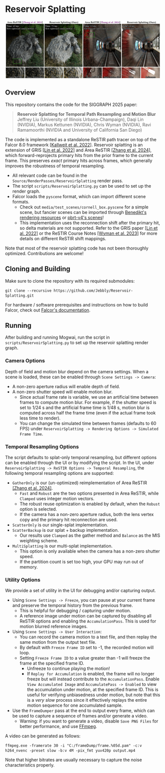 # Reservoir Splatting

![](docs/images/reservoir-splatting.png)

## Overview

This repository contains the code for the SIGGRAPH 2025 paper:

> **Reservoir Splatting for Temporal Path Resampling and Motion Blur**<br>
> Jeffrey Liu (University of Illinois Urbana-Champaign), Daqi Lin (NVIDIA), Markus Kettunen (NVIDIA), Chris Wyman (NVIDIA), Ravi Ramamoorthi (NVIDIA and University of California San Diego)

The code is implemented as a standalone ReSTIR path tracer on top of the Falcor 8.0 framework [[Kallweit et al. 2022]](https://github.com/NVIDIAGameWorks/Falcor). Reservoir splatting is an extension of GRIS [[Lin et al. 2022]](https://research.nvidia.com/publication/2022-07_generalized-resampled-importance-sampling-foundations-restir) and Area ReSTIR [[Zhang et al. 2024]](https://graphics.cs.utah.edu/research/projects/area-restir/), which forward-reprojects primary hits from the prior frame to the current frame. This preserves *exact* primary hits across frames, which generally improves the robustness of temporal resampling.

- All relevant code can be found in the ``Source/RenderPasses/ReservoirSplatting`` render pass.
- The script ``scripts/ReservoirSplatting.py`` can be used to set up the render graph.
- Falcor loads the ``pyscene`` format, which can import different scene formats.
  - Check out ``media/test_scenes/cornell_box.pyscene`` for a simple scene, but fancier scenes can be imported through [Benedikt's rendering resources](https://benedikt-bitterli.me/resources/) or [pbrt-v4's scenes](https://github.com/mmp/pbrt-v4-scenes)!
  - This implementation uses the reconnection shift after the primary hit, so delta materials are not supported. Refer to the GRIS paper [[Lin et al. 2022]](https://research.nvidia.com/publication/2022-07_generalized-resampled-importance-sampling-foundations-restir) or the ReSTIR Course Notes [[Wyman et al. 2023]](https://intro-to-restir.cwyman.org/) for more details on different ReSTIR shift mappings.

Note that most of the reservoir splatting code has not been thoroughly optimized. Contributions are welcome!

## Cloning and Building

Make sure to clone the repository with its required submodules:

```
git clone --recursive https://github.com/Jebbly/Reservoir-Splatting.git
```

For hardware / software prerequisites and instructions on how to build Falcor, check out [Falcor's documentation](https://github.com/NVIDIAGameWorks/Falcor/blob/master/README.md). 

## Running

After building and running Mogwai, run the script in ``scripts/ReservoirSplatting.py`` to set up the reservoir splatting render graph.

### Camera Options

Depth of field and motion blur depend on the camera settings. When a scene is loaded, these can be enabled through ``Scene Settings -> Camera``:
- A non-zero aperture radius will enable depth of field.
- A non-zero shutter speed will enable motion blur.
  - Since actual frame rate is variable, we use an artificial time between frames to compute motion blur. For example, if the shutter speed is set to 1/24 s and the artificial frame time is 1/48 s, motion blur is computed across half the frame time (even if the actual frame took less time to render).
  - You can change the simulated time between frames (defaults to 60 FPS) under ``ReservoirSplatting -> Rendering Options -> Simulated Frame Time``. 

### Temporal Resampling Options

The script defaults to splat-only temporal resampling, but different options can be enabled through the UI or by modifying the script. In the UI, under ``ReservoirSplatting -> ReSTIR Options -> Temporal Resampling``, the following temporal resampling options are supported:

- ``GatherOnly`` is our (un-optimized) reimplementation of Area ReSTIR [[Zhang et al. 2024]](https://graphics.cs.utah.edu/research/projects/area-restir/). 
  - ``Fast`` and ``Robust`` are the two options presented in Area ReSTIR, while ``Clamped`` uses integer motion vectors.
  - The robust reuse optimization is enabled by default, when the ``Robust`` option is selected.
  - If the camera has a non-zero aperture radius, both the lens vertex copy and the primary hit reconnection are used.
- ``ScatterOnly`` is our single-splat implementation.
- ``ScatterBackup`` is our splat + backup implementation.
  - Our results use ``Clamped`` as the gather method and ``Balance`` as the MIS weighting scheme.
- ``MultiSplatting`` is our multi-splat implementation.
  - This option is only available when the camera has a non-zero shutter speed.
  - If the partition count is set too high, your GPU may run out of memory. 

### Utility Options

We provide a set of utility in the UI for debugging and/or capturing output.

- Using ``Scene Settings -> Freeze``, you can pause at your current frame and preserve the temporal history from the previous frame.
  - This is helpful for debugging / capturing under motion. 
  - A reference image under motion can be captured by disabling all ReSTIR options and enabling the ``AccumulationPass``. This is used for motion blurred reference images.
- Using ``Scene Settings -> User Interaction``:
  - You can record the camera motion to a text file, and then replay the same motion from the output text file.
  - By default with ``Freeze Frame ID`` set to -1, the recorded motion will loop. 
  - Setting ``Freeze Frame ID`` to a value greater than -1 will freeze the frame at the specified frame ID.
    - Unfreeze to continue playing the motion!
    - If ``Replay for Accumulation`` is enabled, the frame will no longer freeze but will instead contribute to the ``AccumulationPass``. Enable ``View Accumulated Image`` and ``AccumulatePass -> Enabled`` to view the accumulation under motion, at the specified frame ID. This is useful for verifying unbiasedness under motion, but note that this is a *very slow* process since it effectively replays the entire motion sequence for one accumulated sample. 
- Use the ``FrameDumper`` pass at the end to output every frame, which can be used to capture a sequence of frames and/or generate a video.
  - Warning: if you want to generate a video, disable ``Save PNG Files`` for better performance, and use [FFmpeg](https://ffmpeg.org/).

A video can be generated as follows:
```
ffmpeg.exe -framerate 30 -i "C:/frameDump/frame.%05d.pam" -c:v h264_nvenc -preset slow -b:v 4M -pix_fmt yuv420p output.mp4
```
Note that higher bitrates are usually necessary to capture the noise characteristics properly.
